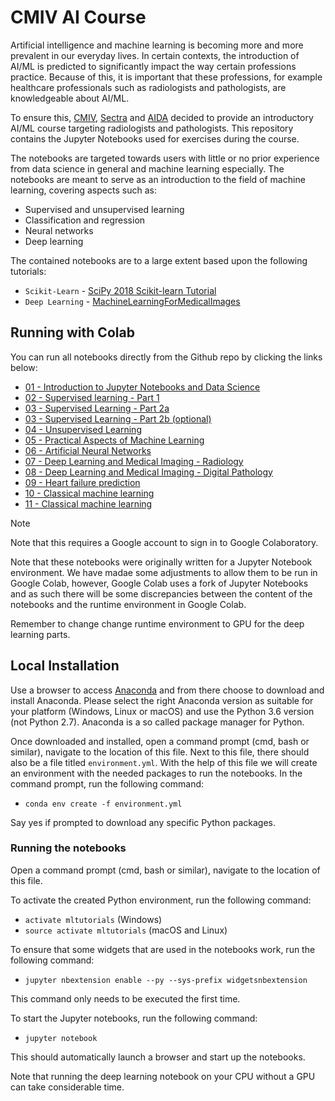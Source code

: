 # CMIV AI Course

Artificial intelligence and machine learning is becoming more and more prevalent in our everyday lives. In certain contexts, the introduction of AI/ML is predicted to significantly impact the way certain professions practice. Because of this, it is important that these professions, for example healthcare professionals such as radiologists and pathologists, are knowledgeable about AI/ML. 

To ensure this, [CMIV](https://liu.se/en/research/center-for-medical-image-science-and-visualization-cmiv), [Sectra](http://www.sectra.com/medical/) and [AIDA](https://medtech4health.se/aida/) decided to provide an introductory AI/ML course targeting radiologists and pathologists. This repository contains the Jupyter Notebooks used for exercises during the course.

The notebooks are targeted towards users with little or no prior experience from data science in general and machine learning especially. The notebooks are meant to serve as an introduction to the field of machine learning, covering aspects such as:

* Supervised and unsupervised learning
* Classification and regression
* Neural networks
* Deep learning

The contained notebooks are to a large extent based upon the following tutorials:

* ``Scikit-Learn`` - [SciPy 2018 Scikit-learn Tutorial](https://github.com/amueller/scipy-2018-sklearn)
* ``Deep Learning`` - [MachineLearningForMedicalImages](https://github.com/slowvak/MachineLearningForMedicalImages)

## Running with Colab
You can run all notebooks directly from the Github repo by clicking the links below:
* [01 - Introduction to Jupyter Notebooks and Data Science](https://colab.research.google.com/github/eseaflower/cmiv-ai-course/blob/master/notebooks/01%20-%20Introduction%20to%20Jupyter%20Notebooks%20and%20Data%20Science.ipynb)
* [02 - Supervised learning - Part 1](https://colab.research.google.com/github/eseaflower/cmiv-ai-course/blob/master/notebooks/02%20-%20Supervised%20learning%20-%20Part%201.ipynb)
* [03 - Supervised Learning - Part 2a](https://colab.research.google.com/github/eseaflower/cmiv-ai-course/blob/master/notebooks/03%20-%20Supervised%20Learning%20-%20Part%202a.ipynb)
* [03 - Supervised Learning - Part 2b (optional)](https://colab.research.google.com/github/eseaflower/cmiv-ai-course/blob/master/notebooks/03%20-%20Supervised%20Learning%20-%20Part%202b%20(optional).ipynb)
* [04 - Unsupervised Learning](https://colab.research.google.com/github/eseaflower/cmiv-ai-course/blob/master/notebooks/04%20-%20Unsupervised%20Learning.ipynb)
* [05 - Practical Aspects of Machine Learning](https://colab.research.google.com/github/eseaflower/cmiv-ai-course/blob/master/notebooks/05%20-%20Practical%20Aspects%20of%20Machine%20Learning.ipynb)
* [06 - Artificial Neural Networks](https://colab.research.google.com/github/eseaflower/cmiv-ai-course/blob/master/notebooks/06%20-%20Artificial%20Neural%20Networks.ipynb)
* [07 - Deep Learning and Medical Imaging - Radiology](https://colab.research.google.com/github/eseaflower/cmiv-ai-course/blob/master/notebooks/07%20-%20Deep%20Learning%20and%20Medical%20Imaging%20-%20Radiology.ipynb)
* [08 - Deep Learning and Medical Imaging - Digital Pathology](https://colab.research.google.com/github/eseaflower/cmiv-ai-course/blob/master/notebooks/08%20-%20Deep%20Learning%20and%20Medical%20Imaging%20-%20Digital%20Pathology.ipynb)
* [09 - Heart failure prediction](https://colab.research.google.com/github/eseaflower/cmiv-ai-course/blob/master/notebooks/heart_failure_lab.ipynb)
* [10 - Classical machine learning](https://colab.research.google.com/github/eseaflower/cmiv-ai-course/blob/master/notebooks/Classical%20Machine%20Learning.ipynb)
* [11 - Classical machine learning](https://colab.research.google.com/github/eseaflower/cmiv-ai-course/blob/master/notebooks/ChatGPT_Prompting.ipynb)

Note

Note that this requires a Google account to sign in to Google Colaboratory.

Note that these notebooks were originally written for a Jupyter Notebook environment. We have madae some adjustments to allow them to be run in Google Colab, however, Google Colab uses a fork of Jupyter Notebooks and as such there will be some discrepancies between the content of the notebooks and the runtime environment in Google Colab.

Remember to change change runtime environment to GPU for the deep learning parts.

## Local Installation
Use a browser to access [Anaconda](https://www.anaconda.com/download/) and from there choose to download and install Anaconda. Please select the right Anaconda version as suitable for your platform (Windows, Linux or macOS) and use the Python 3.6 version (not Python 2.7). Anaconda is a so called package manager for Python.

Once downloaded and installed, open a command prompt (cmd, bash or similar), navigate to the location of this file. Next to this file, there should also be a file titled ``environment.yml``. With the help of this file we will create an environment with the needed packages to run the notebooks. In the command prompt, run the following command:

* ``conda env create -f environment.yml``

Say yes if prompted to download any specific Python packages.

### Running the notebooks
Open a command prompt (cmd, bash or similar), navigate to the location of this file.

To activate the created Python environment, run the following command:

* ``activate mltutorials`` (Windows)
* ``source activate mltutorials`` (macOS and Linux)

To ensure that some widgets that are used in the notebooks work, run the following command:

* ``jupyter nbextension enable --py --sys-prefix widgetsnbextension``

This command only needs to be executed the first time.

To start the Jupyter notebooks, run the following command:

* ``jupyter notebook``

This should automatically launch a browser and start up the notebooks.

Note that running the deep learning notebook on your CPU without a GPU can take considerable time. 
